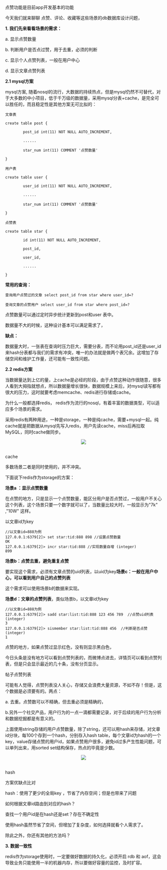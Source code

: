 点赞功能是目前app开发基本的功能

今天我们就来聊聊 点赞、评论、收藏等这些场景的db数据库设计问题，

**1. 我们先来看看场景的需求：**

a. 显示点赞数量

b. 判断用户是否点过赞，用于去重，必须的判断

c. 显示个人点赞列表，一般在用户中心

d. 显示文章点赞列表

**2.1 mysql方案**

mysql方案, 随着nosql的流行，大数据的持续热点，但是mysql仍然不可替代，对于大多数的中小项目，低于千万级的数据量，采用mysql分表+cache，是完全可以胜任的，而且稳定性是其他方案无可比拟的：

```
文章表

create table post {

		post_id int(11) NOT NULL AUTO_INCREMENT,

		......

		star_num int(11) COMMENT '点赞数量'

}

用户表

create table user {

		user_id int(11) NOT NULL AUTO_INCREMENT,

		......

		star_num int(11) COMMENT '点赞数量'

}

点赞表

create table star {

		id int(11) NOT NULL AUTO_INCREMENT,

		post_id,

		user_id,

		......

}
```

**常用的查询：**

```
查询用户点赞过的文章 select post_id from star where user_id=?

查询文章的点赞用户 select user_id from star where post_id=?
```

点赞数量可以通过定时异步统计更新到post和user 表中。

数据量不大的时候，这种设计基本可以满足需求了，

**缺点：**

数据量大时，一张表在查询时压力巨大，需要分表，而不论用post_id还是user_id来hash分表都与我们的需求有冲突，唯一的办法就是做两个表冗余。这增加了存储空间和维护工作量，还可能有一致性问题。

**2.2 redis方案**

当数据量达到上亿的量，上cache是必经的阶段，由于点赞这种动作很随意，很多人看到大拇指就想点，所以数据量增长很快，数据规模上来后，对mysql读写都有很大的压力，这时就要考虑memcache、redis进行存储或cache。

为什么一般都选择redis， redis作为流行的nosql，有着丰富的数据类型，可以适应多个场景的需求。

采用redis有两种用途，一种是storage，一种是纯cache，需要+mysql一起。纯cache就是把数据从mysql先写入redis，用户先读cache，miss后再拉取MySQL，同时cache做同步。

<div align="center"> <img src="/mypics/like0.jpg"/> </div><br>

cache

多数场景二者是同时使用的，并不冲突。

下面说下redis作为storage的方案：

**场景a ：显示点赞数量**

在点赞的地方，只是显示一个点赞数量，能区分用户是否点赞过，一般用户不关心这个列表，这个场景只要一个数字就可以了，当数量比较大时，一般显示为"7k" ,"10W" 这样。

以文章id为key

```
//以文章id=888为例
127.0.0.1:6379[2]> set star:tid:888 898 //设置点赞数量
OK
127.0.0.1:6379[2]> incr star:tid:888 //实现数量自增 (integer)
899
```

**场景b：点赞去重，避免重复点赞**

要实现这个需求，必须有文章点赞的uid列表，以uid为key**场景c：一般在用户中心，可以看到用户自己的点赞列表**

这个需求可以使用场景b的数据来实现。

**场景d：文章的点赞列表**，类似场景b，以文章id为key

```
//以文章id=888为例
127.0.0.1:6379[2]> sadd star:list:tid:888 123 456 789  //点赞uid列表 (integer)
3
127.0.0.1:6379[2]> sismember star:list:tid:888 456  //判断是否点赞 (integer)
1
```

点赞的地方，如果点赞过显示红色，没有则显示黑白色，

今日头条是没有地方可以看到点赞列表的，而微博点进去，详情页可以看到点赞列表，但是只会显示最近的几十条，没有分页显示。

帖子点赞列表

可能有人觉得，点赞列表没人关心，存储又会浪费大量资源，不如不存！但是，这个数据是必须要有的。两点：

a. 去重。点赞数可以不精确，但去重必须是精确的，

b.另外一个社交产品，用户行为的一点一滴都需要记录，对于后续的用户行为分析和数据挖掘都是有意义的。

上面使用string存储的用户点赞数量，除了string，还可以用hash来存储，对文章id分块，每100个存到一个hash，分别存入hash table，每个文章id为hash的一个key，value存储点赞的用户id，如果点赞用户很多，避免id过多产生性能问题，可以单列出来，用sorted set结构保存，热点的毕竟是少数。

<div align="center"> <img src="/mypics/like1.jpg"/> </div><br>

hash

方案优缺点比对

hash：使用了更少的全局key ，节省了内存空间；但是也带来了问题

如何根据文章id路由到对应的hash？

查找一个用户id是在hash还是set？存在不确定性

使用hash虽然节省了空间，但增加了复杂度，如何选择就看个人需求了。

除此之外，你还有其他的方法吗？

**3. 数据一致性**

redis作为storage使用时，一定要做好数据的持久化，必须开启 rdb 和 aof，这会导致业务只能使用一半的机器内存，所以要做好容量的监控，及时扩容。